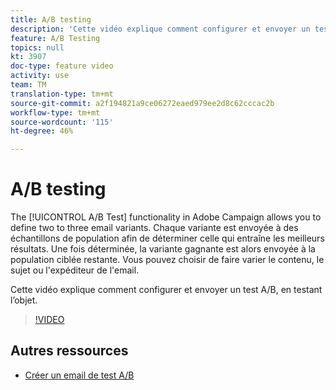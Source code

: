 ```yaml
---
title: A/B testing
description: 'Cette vidéo explique comment configurer et envoyer un test A/B en Adobe Campaign Standard, en testant l’objet. '
feature: A/B Testing
topics: null
kt: 3907
doc-type: feature video
activity: use
team: TM
translation-type: tm+mt
source-git-commit: a2f194821a9ce06272eaed979ee2d8c62cccac2b
workflow-type: tm+mt
source-wordcount: '115'
ht-degree: 46%

---
```



# A/B testing

The [!UICONTROL A/B Test] functionality in Adobe Campaign allows you to define two to three email variants. Chaque variante est envoyée à des échantillons de population afin de déterminer celle qui entraîne les meilleurs résultats. Une fois déterminée, la variante gagnante est alors envoyée à la population ciblée restante. Vous pouvez choisir de faire varier le contenu, le sujet ou l&#39;expéditeur de l&#39;email.

Cette vidéo explique comment configurer et envoyer un test A/B, en testant l’objet.

>[!VIDEO](https://video.tv.adobe.com/v/18480?quality=12)

## Autres ressources

* [Créer un email de test A/B](https://docs.adobe.com/help/en/campaign-standard/using/communication-channels/email-messages/designing-an-a-b-test-email.html)
